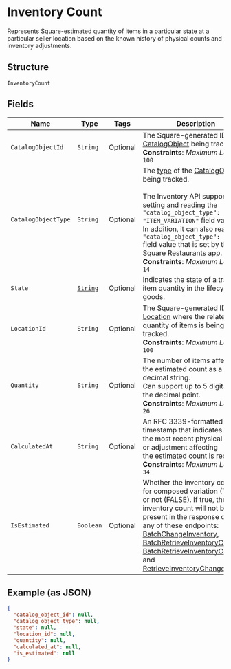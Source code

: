 
# Inventory Count

Represents Square-estimated quantity of items in a particular state at a
particular seller location based on the known history of physical counts and
inventory adjustments.

## Structure

`InventoryCount`

## Fields

| Name | Type | Tags | Description | Getter |
|  --- | --- | --- | --- | --- |
| `CatalogObjectId` | `String` | Optional | The Square-generated ID of the<br>[CatalogObject](../../doc/models/catalog-object.md) being tracked.<br>**Constraints**: *Maximum Length*: `100` | String getCatalogObjectId() |
| `CatalogObjectType` | `String` | Optional | The [type](../../doc/models/catalog-object-type.md) of the [CatalogObject](../../doc/models/catalog-object.md) being tracked.<br><br>The Inventory API supports setting and reading the `"catalog_object_type": "ITEM_VARIATION"` field value.<br>In addition, it can also read the `"catalog_object_type": "ITEM"` field value that is set by the Square Restaurants app.<br>**Constraints**: *Maximum Length*: `14` | String getCatalogObjectType() |
| `State` | [`String`](../../doc/models/inventory-state.md) | Optional | Indicates the state of a tracked item quantity in the lifecycle of goods. | String getState() |
| `LocationId` | `String` | Optional | The Square-generated ID of the [Location](../../doc/models/location.md) where the related<br>quantity of items is being tracked.<br>**Constraints**: *Maximum Length*: `100` | String getLocationId() |
| `Quantity` | `String` | Optional | The number of items affected by the estimated count as a decimal string.<br>Can support up to 5 digits after the decimal point.<br>**Constraints**: *Maximum Length*: `26` | String getQuantity() |
| `CalculatedAt` | `String` | Optional | An RFC 3339-formatted timestamp that indicates when the most recent physical count or adjustment affecting<br>the estimated count is received.<br>**Constraints**: *Maximum Length*: `34` | String getCalculatedAt() |
| `IsEstimated` | `Boolean` | Optional | Whether the inventory count is for composed variation (TRUE) or not (FALSE). If true, the inventory count will not be present in the response of<br>any of these endpoints: [BatchChangeInventory](../../doc/api/inventory.md#batch-change-inventory),<br>[BatchRetrieveInventoryChanges](../../doc/api/inventory.md#batch-retrieve-inventory-changes),<br>[BatchRetrieveInventoryCounts](../../doc/api/inventory.md#batch-retrieve-inventory-counts), and<br>[RetrieveInventoryChanges](../../doc/api/inventory.md#retrieve-inventory-changes). | Boolean getIsEstimated() |

## Example (as JSON)

```json
{
  "catalog_object_id": null,
  "catalog_object_type": null,
  "state": null,
  "location_id": null,
  "quantity": null,
  "calculated_at": null,
  "is_estimated": null
}
```

